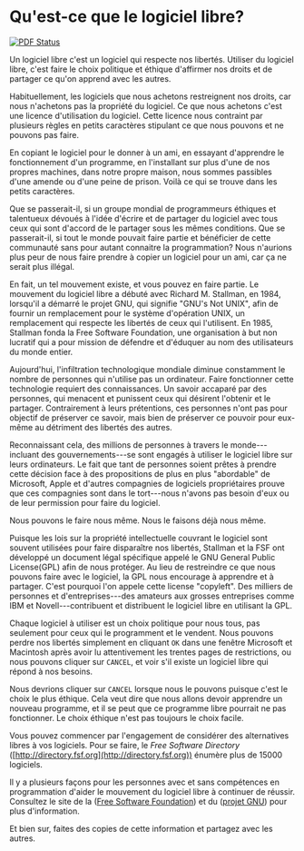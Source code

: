 # Qu'est-ce que le logiciel libre?

[![PDF Status](https://www.sharelatex.com/github/repos/MaisonLogicielLibre/WhatIsFreeSoftware/builds/latest/badge.svg)](https://www.sharelatex.com/github/repos/MaisonLogicielLibre/WhatIsFreeSoftware/builds/latest/output.pdf)

Un logiciel libre c'est un logiciel qui respecte nos libertés. Utiliser du
logiciel libre, c'est faire le choix politique et éthique d'affirmer nos droits
et de partager ce qu'on apprend avec les autres.

Habituellement, les logiciels que nous achetons restreignent nos droits, car
nous n'achetons pas la propriété du logiciel. Ce que nous achetons c'est une
licence d'utilisation du logiciel. Cette licence nous contraint par plusieurs
règles en petits caractères stipulant ce que nous pouvons et ne pouvons pas
faire.

En copiant le logiciel pour le donner à un ami, en essayant d'apprendre le
fonctionnement d'un programme, en l'installant sur plus d'une de nos propres
machines, dans notre propre maison, nous sommes passibles d'une amende ou d'une
peine de prison. Voilà ce qui se trouve dans les petits caractères.

Que se passerait-il, si un groupe mondial de programmeurs éthiques et
talentueux dévoués à l'idée d'écrire et de partager du logiciel avec tous ceux
qui sont d'accord de le partager sous les mêmes conditions. Que se
passerait-il, si tout le monde pouvait faire partie et bénéficier de cette
communauté sans pour autant connaitre la programmation? Nous n'aurions plus
peur de nous faire prendre à copier un logiciel pour un ami, car ça ne serait
plus illégal.

En fait, un tel mouvement existe, et vous pouvez en faire partie. Le mouvement
du logiciel libre a débuté avec Richard M. Stallman, en 1984, lorsqu'il a
démarré le projet GNU, qui signifie "GNU's Not UNIX", afin de fournir un remplacement pour le système d'opération UNIX, un remplacement qui respecte les libertés de ceux qui l'utilisent. En 1985, Stallman fonda la Free Software Foundation, une organisation à but non lucratif qui a pour mission de défendre et d'éduquer au nom des utilisateurs du monde entier.

Aujourd'hui, l'infiltration technologique mondiale diminue constamment le
nombre de personnes qui n'utilise pas un ordinateur. Faire fonctionner cette
technologie requiert des connaissances. Un savoir accaparé par des personnes,
qui menacent et punissent ceux qui désirent l'obtenir et le partager.
Contrairement à leurs prétentions, ces personnes n'ont pas pour objectif de
préserver ce savoir, mais bien de préserver ce pouvoir pour eux-même au
détriment des libertés des autres.

Reconnaissant cela, des millions de personnes à travers le monde---incluant des
gouvernements---se sont engagés à utiliser le logiciel libre sur leurs
ordinateurs. Le fait que tant de personnes soient prêtes à prendre cette
décision face à des propositions de plus en plus "abordable" de Microsoft,
Apple et d'autres compagnies de logiciels propriétaires prouve que ces
compagnies sont dans le tort---nous n'avons pas besoin d'eux ou de leur
permission pour faire du logiciel.

Nous pouvons le faire nous même. Nous le faisons déjà nous même.

Puisque les lois sur la propriété intellectuelle couvrant le logiciel sont
souvent utilisées pour faire disparaître nos libertés, Stallman et la FSF ont
développé un document légal spécifique appelé le GNU General Public
License(GPL) afin de nous protéger. Au lieu de restreindre ce que nous pouvons
faire avec le logiciel, la GPL nous encourage à apprendre et à partager. C'est
pourquoi l'on appele cette license "copyleft". Des milliers de personnes et
d'entreprises---des amateurs aux grosses entreprises comme IBM et
Novell---contribuent et distribuent le logiciel libre en utilisant la GPL.

Chaque logiciel à utiliser est un choix politique pour nous tous, pas seulement
pour ceux qui le programment et le vendent. Nous pouvons perdre nos libertés
simplement en cliquant ```OK``` dans une fenêtre Microsoft et Macintosh après
avoir lu attentivement les trentes pages de restrictions, ou nous pouvons
cliquer sur ```CANCEL```, et voir s'il existe un logiciel libre qui répond à
nos besoins.

Nous devrions cliquer sur ```CANCEL``` lorsque nous le pouvons puisque c'est le
choix le plus éthique. Cela veut dire que nous allons devoir apprendre un
nouveau programme, et il se peut que ce programme libre pourrait ne pas
fonctionner. Le choix éthique n'est pas toujours le choix facile.

Vous pouvez commencer par l'engagement de considérer des alternatives libres à
vos logiciels. Pour se faire, le *Free Software Directory*
([http://directory.fsf.org](http://directory.fsf.org)) énumère plus de 15000 logiciels.

Il y a plusieurs façons pour les personnes avec et sans compétences en
programmation d'aider le mouvement du logiciel libre à continuer de réussir.
Consultez le site de la ([Free Software Foundation](http://www.fsf.org)) et du
([projet GNU](http://www.gnu.org)) pour plus d'information.

Et bien sur, faites des copies de cette information et partagez avec les
autres.

